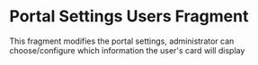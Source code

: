 # Portal Settings Users Fragment

This fragment modifies the portal settings, administrator can choose/configure which information the user's card will display
